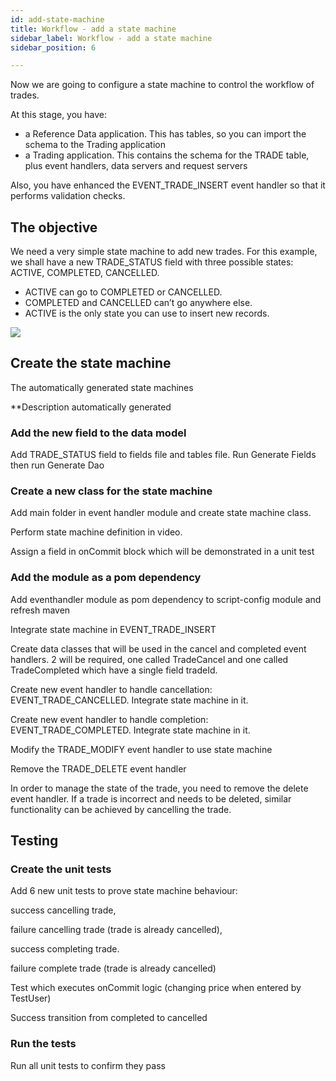 ```yaml
---
id: add-state-machine
title: Workflow - add a state machine
sidebar_label: Workflow - add a state machine
sidebar_position: 6

---
```

Now we are going to configure a state machine to control the workflow of trades.

At this stage, you have:

* a Reference Data application. This has tables, so you can import the schema to the Trading application
* a Trading application. This contains the schema for the TRADE table, plus event handlers, data servers and request servers

Also, you have enhanced the EVENT_TRADE_INSERT event handler so that it performs validation checks.

## The objective

We need a very simple state machine to add new trades. For this example, we shall have  a new TRADE_STATUS field with three possible states: ACTIVE, COMPLETED, CANCELLED.

* ACTIVE can go to COMPLETED or CANCELLED.
* COMPLETED and CANCELLED can’t go anywhere else.
* ACTIVE is the only state you can use to insert new records.

![](/img/diagram-of-states.png)

## Create the state machine

The automatically generated state machines

\**Description automatically generated

### Add the new field to the data model

Add TRADE_STATUS field to fields file and tables file. Run Generate Fields then run Generate Dao

### Create a new class for the state machine

Add main folder in event handler module and create state machine class.

Perform state machine definition in video.

Assign a field in onCommit block which will be demonstrated in a unit test

### Add the module as a pom dependency

Add eventhandler module as pom dependency to script-config module and refresh maven

Integrate state machine in EVENT_TRADE_INSERT

Create data classes that will be used in the cancel and completed event handlers. 2 will be required, one called TradeCancel and one called TradeCompleted which have a single field tradeId.

Create new event handler to handle cancellation: EVENT_TRADE_CANCELLED. Integrate state machine in it.

Create new event handler to handle completion: EVENT_TRADE_COMPLETED. Integrate state machine in it.

Modify the TRADE_MODIFY event handler to use state machine

Remove the TRADE_DELETE event handler

In order to manage the state of the trade, you need to remove the delete event handler. If a trade is incorrect and needs to be deleted, similar functionality can be achieved by cancelling the trade.

## Testing

### Create the unit tests

Add 6 new unit tests to prove state machine behaviour:

success cancelling trade,

failure cancelling trade (trade is already cancelled),

success completing trade.

failure complete trade (trade is already cancelled)

Test which executes onCommit logic (changing price when entered by TestUser)

Success transition from completed to cancelled

### Run the tests

Run all unit tests to confirm they pass